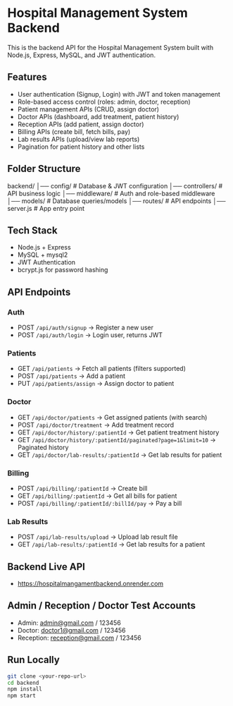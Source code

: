 # Hospital Management System Backend

This is the backend API for the Hospital Management System built with Node.js, Express, MySQL, and JWT authentication.

## Features
- User authentication (Signup, Login) with JWT and token management 
- Role-based access control (roles: admin, doctor, reception)
- Patient management APIs (CRUD, assign doctor)
- Doctor APIs (dashboard, add treatment, patient history)
- Reception APIs (add patient, assign doctor)
- Billing APIs (create bill, fetch bills, pay)
- Lab results APIs (upload/view lab reports)
- Pagination for patient history and other lists

## Folder Structure

backend/
│── config/         # Database & JWT configuration
│── controllers/    # API business logic
│── middleware/     # Auth and role-based middleware
│── models/         # Database queries/models
│── routes/         # API endpoints
│── server.js       # App entry point

## Tech Stack
- Node.js + Express
- MySQL + mysql2
- JWT Authentication
- bcrypt.js for password hashing

## API Endpoints

### Auth
- POST `/api/auth/signup` → Register a new user
- POST `/api/auth/login` → Login user, returns JWT

### Patients
- GET `/api/patients` → Fetch all patients (filters supported)
- POST `/api/patients` → Add a patient
- PUT `/api/patients/assign` → Assign doctor to patient

### Doctor
- GET `/api/doctor/patients` → Get assigned patients (with search)
- POST `/api/doctor/treatment` → Add treatment record
- GET `/api/doctor/history/:patientId` → Get patient treatment history
- GET `/api/doctor/history/:patientId/paginated?page=1&limit=10` → Paginated history
- GET `/api/doctor/lab-results/:patientId` → Get lab results for patient

### Billing
- POST `/api/billing/:patientId` → Create bill
- GET `/api/billing/:patientId` → Get all bills for patient
- POST `/api/billing/:patientId/:billId/pay` → Pay a bill

### Lab Results
- POST `/api/lab-results/upload` → Upload lab result file
- GET `/api/lab-results/:patientId` → Get lab results for a patient

## Backend Live API
- https://hospitalmangamentbackend.onrender.com

## Admin / Reception / Doctor Test Accounts
- Admin: admin@gmail.com / 123456
- Doctor: doctor1@gmail.com / 123456
- Reception: reception@gmail.com / 123456

## Run Locally
```bash
git clone <your-repo-url>
cd backend
npm install
npm start
